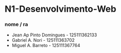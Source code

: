 # N1-Desenvolvimento-Web
### nome / ra

- Jean Ap Pinto Domingues - 125111362133
- Gabriel A. Nori - 125111363702
- Miguel A. Barreto - 125111367764
